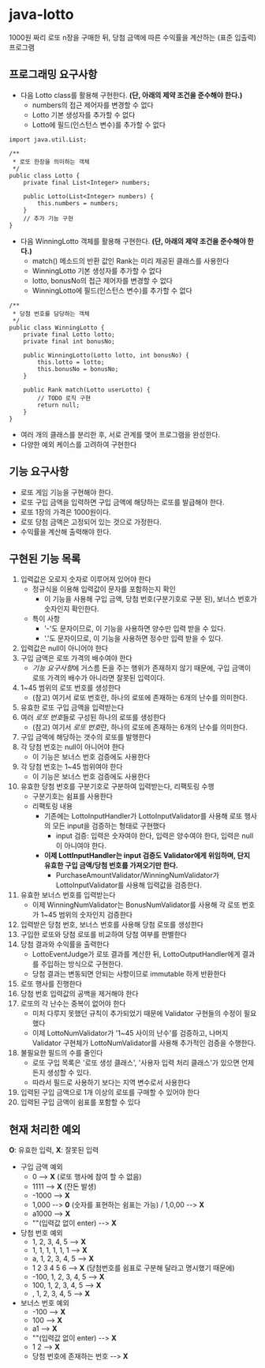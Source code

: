# java-lotto
1000원 짜리 로또 n장을 구매한 뒤, 당첨 금액에 따른 수익률을 계산하는 (표준 입출력) 프로그램

## 프로그래밍 요구사항
* 다음 Lotto class를 활용해 구현한다. **(단, 아래의 제약 조건을 준수해야 한다.)**
    * numbers의 접근 제어자를 변경할 수 없다
    * Lotto 기본 생성자를 추가할 수 없다
    * Lotto에 필드(인스턴스 변수)를 추가할 수 없다

```$java 
import java.util.List;

/**
 * 로또 한장을 의미하는 객체
 */
public class Lotto {
    private final List<Integer> numbers;
   
    public Lotto(List<Integer> numbers) {
        this.numbers = numbers;
    }
    // 추가 기능 구현
}
```
* 다음 WinningLotto 객체를 활용해 구현한다. **(단, 아래의 제약 조건을 준수해야 한다.)**
    * match() 메소드의 반환 값인 Rank는 미리 제공된 클래스를 사용한다
    * WinningLotto 기본 생성자를 추가할 수 없다
    * lotto, bonusNo의 접근 제어자를 변경할 수 없다
    * WinningLotto에 필드(인스턴스 변수)를 추가할 수 없다
    
```$java
/**
 * 당첨 번호를 담당하는 객체
 */
public class WinningLotto {
    private final Lotto lotto;
    private final int bonusNo;
    
    public WinningLotto(Lotto lotto, int bonusNo) {
        this.lotto = lotto;
        this.bonusNo = bonusNo;
    }

    public Rank match(Lotto userLotto) {
        // TODO 로직 구현
        return null;
    }
}
```
* 여러 개의 클래스를 분리한 후, 서로 관계를 맺어 프로그램을 완성한다.
* 다양한 예외 케이스를 고려하여 구현한다

## 기능 요구사항
* 로또 게임 기능을 구현해야 한다.
* 로또 구입 금액을 입력하면 구입 금액에 해당하는 로또를 발급해야 한다.
* 로또 1장의 가격은 1000원이다.
* 로또 당첨 금액은 고정되어 있는 것으로 가정한다.
* 수익률을 계산해 출력해야 한다.

## 구현된 기능 목록
1. 입력값은 오로지 숫자로 이루어져 있어야 한다
    * 정규식을 이용해 입력값이 문자를 포함하는지 확인
        * 이 기능을 사용해 구입 금액, 당첨 번호(구분기호로 구분 된), 보너스 번호가 숫자인지 확인한다.
    * 특이 사항
        * '-'도 문자이므로, 이 기능을 사용하면 양수만 입력 받을 수 있다.
        * '.'도 문자이므로, 이 기능을 사용하면 정수만 입력 받을 수 있다.
2. 입력값은 null이 아니어야 한다
3. 구입 금액은 로또 가격의 배수여야 한다
    * *기능 요구사항*에 거스름 돈을 주는 행위가 존재하지 않기 때문에, 구입 금액이 로또 가격의 배수가 아니라면 잘못된 입력이다.
4. 1~45 범위의 로또 번호를 생성한다
    * (참고) 여기서 로또 번호란, 하나의 로또에 존재하는 6개의 난수를 의미한다. 
5. 유효한 로또 구입 금액을 입력받는다
6. 여러 *로또 번호*들로 구성된 하나의 로또를 생성한다
    * (참고) 여기서 *로또 번호*란, 하나의 로또에 존재하는 6개의 난수를 의미한다.
7. 구입 금액에 해당하는 갯수의 로또를 발행한다
8. 각 당첨 번호는 null이 아니어야 한다
    * 이 기능은 보너스 번호 검증에도 사용한다
9. 각 당첨 번호는 1~45 범위여야 한다
    * 이 기능은 보너스 번호 검증에도 사용한다
10. 유효한 당첨 번호를 구분기호로 구분하여 입력받는다, 리팩토링 수행
    * 구분기호는 쉼표를 사용한다
    * 리팩토링 내용
        * 기존에는 LottoInputHandler가 LottoInputValidator를 사용해 로또 행사의 모든 input을 검증하는 형태로 구현했다
            * input 검증: 입력은 숫자여야 한다, 입력은 양수여야 한다, 입력은 null이 아니여야 한다.
        * **이제 LottInputHandler는 input 검증도 Validator에게 위임하며, 단지 유효한 구입 금액/당첨 번호를 가져오기만 한다.**
            * PurchaseAmountValidator/WinningNumValidator가 LottoInputValidator를 사용해 입력값을 검증한다.
11. 유효한 보너스 번호를 입력받는다
    * 이제 WinningNumValidator는 BonusNumValidator를 사용해 각 로또 번호가 1~45 범위의 숫자인지 검증한다
12. 입력받은 당첨 번호, 보너스 번호를 사용해 당첨 로또를 생성한다
13. 구입한 로또와 당첨 로또를 비교하여 당첨 여부를 판별한다
14. 당첨 결과와 수익률을 출력한다
    * LottoEventJudge가 로또 결과를 계산한 뒤, LottoOutputHandler에게 결과를 주입하는 방식으로 구현한다.
    * 당첨 결과는 변동되면 안되는 사항이므로 immutable 하게 반환한다
15. 로또 행사를 진행한다
16. 당첨 번호 입력값의 공백을 제거해야 한다
17. 로또의 각 난수는 중복이 없어야 한다
    * 미처 다루지 못했던 규칙이 추가되었기 때문에 Validator 구현들의 수정이 필요했다
    * 이제 LottoNumValidator가 '1~45 사이의 난수'를 검증하고, 나머지 Validator 구현체가 LottoNumValidator를 사용해 추가적인 검증을 수행한다.
18. 불필요한 필드의 수를 줄인다
    * 로또 구입 목록은 '로또 생성 클래스', '사용자 입력 처리 클래스'가 있으면 언제든지 생성할 수 있다.
    * 따라서 필드로 사용하기 보다는 지역 변수로서 사용한다
19. 입력된 구입 금액으로 1개 이상의 로또를 구매할 수 있어야 한다 
20. 입력된 구입 금액이 쉼표를 포함할 수 있다

## 현재 처리한 예외
**O**: 유효한 입력, **X**: 잘못된 입력
* 구입 금액 예외
    * 0 --> **X** (로또 행사에 참여 할 수 없음)
    * 1111 --> **X** (잔돈 발생)
    * -1000 --> **X**
    * 1,000 --> **0** (숫자를 표현하는 쉼표는 가능) / 1,0,00 --> **X**
    * a1000 --> **X**
    * ""(입력값 없이 enter) --> **X**
* 당첨 번호 예외
    * 1, 2, 3, 4, 5 --> **X**
    * 1, 1, 1, 1, 1, 1 --> **X**
    * a, 1, 2, 3, 4, 5 --> **X**
    * 1 2 3 4 5 6 --> **X** (당첨번호를 쉼표로 구분해 달라고 명시했기 때문에)
    * -100, 1, 2, 3, 4, 5 --> **X**
    * 100, 1, 2, 3, 4, 5 --> **X**
    * , 1, 2, 3, 4, 5 --> **X**
* 보너스 번호 예외
    * -100 --> **X**
    * 100 --> **X**
    * a1 --> **X**
    * ""(입력값 없이 enter) --> **X**
    * 1 2 --> **X**
    * 당첨 번호에 존재하는 번호 --> **X**
